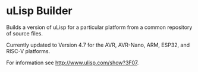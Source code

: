 # uLisp Builder
Builds a version of uLisp for a particular platform from a common repository of source files.

Currently updated to Version 4.7 for the AVR, AVR-Nano, ARM, ESP32, and RISC-V platforms.

For information see http://www.ulisp.com/show?3F07.
